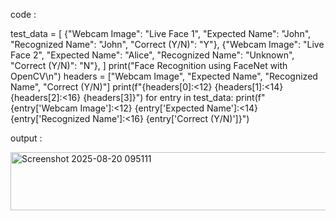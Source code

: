 code :

test_data = [
    {"Webcam Image": "Live Face 1", "Expected Name": "John", "Recognized Name": "John", "Correct (Y/N)": "Y"},
    {"Webcam Image": "Live Face 2", "Expected Name": "Alice", "Recognized Name": "Unknown", "Correct (Y/N)": "N"},
]
print("Face Recognition using FaceNet with OpenCV\n")
headers = ["Webcam Image", "Expected Name", "Recognized Name", "Correct (Y/N)"]
print(f"{headers[0]:<12} {headers[1]:<14} {headers[2]:<16} {headers[3]}")
for entry in test_data:
    print(f"{entry['Webcam Image']:<12} {entry['Expected Name']:<14} {entry['Recognized Name']:<16} {entry['Correct (Y/N)']}")

output :

<img width="511" height="93" alt="Screenshot 2025-08-20 095111" src="https://github.com/user-attachments/assets/743b93e2-3f6b-4979-ab29-f6717d393b62" />
    

